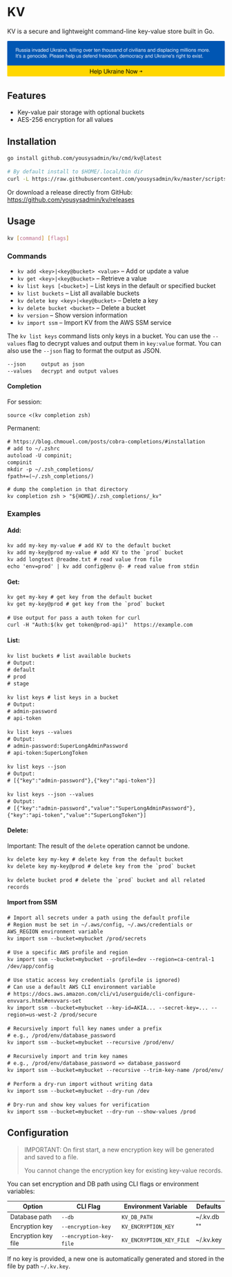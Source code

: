 # KV
KV is a secure and lightweight command-line key-value store built in Go.

[![Stand with Ukraine](https://raw.githubusercontent.com/vshymanskyy/StandWithUkraine/main/banner2-direct.svg)](https://github.com/vshymanskyy/StandWithUkraine/blob/main/docs/README.md)

## Features
- Key-value pair storage with optional buckets
- AES-256 encryption for all values

## Installation

```bash
go install github.com/yousysadmin/kv/cmd/kv@latest
```
```bash
# By default install to $HOME/.local/bin dir
curl -L https://raw.githubusercontent.com/yousysadmin/kv/master/scripts/install.sh | bash
```
Or download a release directly from GitHub: https://github.com/yousysadmin/kv/releases

## Usage

```bash
kv [command] [flags]
```

### Commands

- `kv add <key>|<key@bucket> <value>` – Add or update a value
- `kv get <key>|<key@bucket>` – Retrieve a value
- `kv list keys [<bucket>]` – List keys in the default or specified bucket
- `kv list buckets` – List all available buckets
- `kv delete key <key>|<key@bucket>` – Delete a key
- `kv delete bucket <bucket>` – Delete a bucket
- `kv version` – Show version information
- `kv import ssm` – Import KV from the AWS SSM service

The `kv list keys` command lists only keys in a bucket. You can use the `--values` flag to decrypt values and output them in `key:value` format.
You can also use the `--json` flag to format the output as JSON.
```
--json     output as json
--values   decrypt and output values
```

#### Completion
For session:
```shell
source <(kv completion zsh)
```

Permanent:
```shell
# https://blog.chmouel.com/posts/cobra-completions/#installation
# add to ~/.zshrc
autoload -U compinit;
compinit
mkdir -p ~/.zsh_completions/
fpath+=(~/.zsh_completions/)
```
```shell
# dump the completion in that directory
kv completion zsh > "${HOME}/.zsh_completions/_kv"
```

### Examples
#### Add:
```shell
kv add my-key my-value # add KV to the default bucket
kv add my-key@prod my-value # add KV to the `prod` bucket
kv add longtext @readme.txt # read value from file
echo 'env=prod' | kv add config@env @- # read value from stdin
```
#### Get:
```shell
kv get my-key # get key from the default bucket
kv get my-key@prod # get key from the `prod` bucket

# Use output for pass a auth token for curl
curl -H "Auth:$(kv get token@prod-api)"  https://example.com
```
#### List:
```shell
kv list buckets # list available buckets
# Output:
# default
# prod
# stage

kv list keys # list keys in a bucket
# Output:
# admin-password
# api-token

kv list keys --values
# Output:
# admin-password:SuperLongAdminPassword
# api-token:SuperLongToken

kv list keys --json
# Output:
# [{"key":"admin-password"},{"key":"api-token"}]

kv list keys --json --values
# Output:
# [{"key":"admin-password","value":"SuperLongAdminPassword"},{"key":"api-token","value":"SuperLongToken"}]
```
#### Delete:
Important: The result of the `delete` operation cannot be undone.
```shell
kv delete key my-key # delete key from the default bucket
kv delete key my-key@prod # delete key from the `prod` bucket

kv delete bucket prod # delete the `prod` bucket and all related records
```

#### Import from SSM
```shell
# Import all secrets under a path using the default profile
# Region must be set in ~/.aws/config, ~/.aws/credentials or AWS_REGION environment variable
kv import ssm --bucket=mybucket /prod/secrets

# Use a specific AWS profile and region
kv import ssm --bucket=mybucket --profile=dev --region=ca-central-1 /dev/app/config

# Use static access key credentials (profile is ignored)
# Can use a default AWS CLI environment variable
# https://docs.aws.amazon.com/cli/v1/userguide/cli-configure-envvars.html#envvars-set
kv import ssm --bucket=mybucket --key-id=AKIA... --secret-key=... --region=us-west-2 /prod/secure

# Recursively import full key names under a prefix
# e.g., /prod/env/database_password
kv import ssm --bucket=mybucket --recursive /prod/env/

# Recursively import and trim key names
# e.g., /prod/env/database_password => database_password
kv import ssm --bucket=mybucket --recursive --trim-key-name /prod/env/

# Perform a dry-run import without writing data
kv import ssm --bucket=mybucket --dry-run /dev

# Dry-run and show key values for verification
kv import ssm --bucket=mybucket --dry-run --show-values /prod
```

## Configuration

> IMPORTANT:
> On first start, a new encryption key will be generated and saved to a file.
>
> You cannot change the encryption key for existing key-value records.

You can set encryption and DB path using CLI flags or environment variables:

| Option                 | CLI Flag                | Environment Variable        | Defaults  |
|------------------------|-------------------------|-----------------------------|-----------|
| Database path          | `--db`                  | `KV_DB_PATH`                | ~/.kv.db  |
| Encryption key         | `--encryption-key`      | `KV_ENCRYPTION_KEY`         | ""        |
| Encryption key file    | `--encryption-key-file` | `KV_ENCRYPTION_KEY_FILE`    | ~/.kv.key |

If no key is provided, a new one is automatically generated and stored in the file by path `~/.kv.key`.


